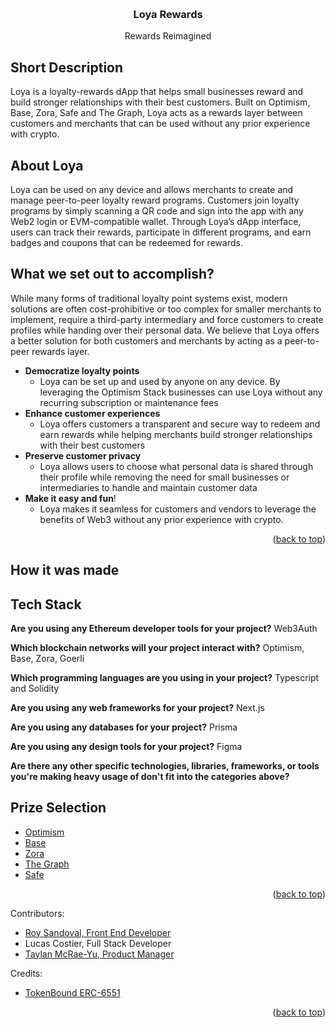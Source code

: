 <!-- Improved compatibility of back to top link: See: https://github.com/othneildrew/Best-README-Template/pull/73 -->
<a name="readme-top"></a>

<!-- PROJECT LOGO -->
<br />
<div align="center">

  <h3 align="center">Loya Rewards </h3>

  <p align="center">
    Rewards Reimagined
  </p>
</div>

<!-- ETH Global SuperHack Submission -->

## Short Description
Loya is a loyalty-rewards dApp that helps small businesses reward and build stronger relationships with their best customers. Built on Optimism, Base, Zora, Safe and The Graph, Loya acts as a rewards layer between customers and merchants that can be used without any prior experience with crypto.

## About Loya 
Loya can be used on any device and allows merchants to create and manage peer-to-peer loyalty reward programs. Customers join loyalty programs by simply scanning a QR code and sign into the app with any Web2 login or EVM-compatible wallet. Through Loya’s dApp interface, users can track their rewards,  participate in different programs, and earn badges and coupons that can be redeemed for rewards. 

## What we set out to accomplish?

While many forms of traditional loyalty point systems exist, modern solutions are often cost-prohibitive or too complex for smaller merchants to implement, require a third-party intermediary and force customers to create profiles while handing over their personal data. We believe that Loya offers a better solution for both customers and merchants by acting as a peer-to-peer rewards layer.

- **Democratize loyalty points**
    - Loya can be set up and used by anyone on any device. By leveraging the Optimism Stack businesses can use Loya without any recurring subscription or maintenance fees
- **Enhance customer experiences**
    - Loya offers customers a transparent and secure way to redeem and earn rewards while helping merchants build stronger relationships with their best customers
- **Preserve customer privacy**
    - Loya allows users to choose what personal data is shared through their profile while removing the need for small businesses or intermediaries to handle and maintain customer data
- **Make it easy and fun**!
    - Loya makes it seamless for customers and vendors to leverage the benefits of Web3 without any prior experience with crypto.

<p align="right">(<a href="#readme-top">back to top</a>)</p>

## How it was made

## Tech Stack
**Are you using any Ethereum developer tools for your project?**
Web3Auth

**Which blockchain networks will your project interact with?**
Optimism, Base, Zora, Goerli

**Which programming languages are you using in your project?**
Typescript and Solidity

**Are you using any web frameworks for your project?**
Next.js

**Are you using any databases for your project?**
Prisma

**Are you using any design tools for your project?**
Figma

**Are there any other specific technologies, libraries, frameworks, or tools you're making heavy usage of don't fit into the categories above?**


## Prize Selection 

* [Optimism](https://ethglobal.com/events/superhack/prizes#optimism) 
* [Base](https://ethglobal.com/events/superhack/prizes#Base)  
* [Zora](https://ethglobal.com/events/superhack/prizes#Zora) 
* [The Graph](https://ethglobal.com/events/superhack/prizes#The-Graph)
* [Safe](https://ethglobal.com/events/superhack/prizes#safe)

<p align="right">(<a href="#readme-top">back to top</a>)</p>

Contributors:
* [Roy Sandoval, Front End Developer](https://twitter.com/roysandoval_)
* Lucas Costier, Full Stack Developer
* [Taylan McRae-Yu, Product Manager](https://twitter.com/0xTAY_)

Credits: 
* [TokenBound ERC-6551](https://tokenbound.org)

<p align="right">(<a href="#readme-top">back to top</a>)</p>
